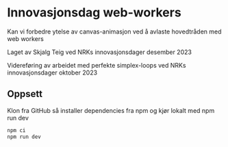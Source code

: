 # Innovasjonsdag web-workers

Kan vi forbedre ytelse av canvas-animasjon ved å avlaste hovedtråden med web workers

Laget av Skjalg Teig ved NRKs innovasjonsdager desember 2023

Videreføring av arbeidet med perfekte simplex-loops ved NRKs innovasjonsdager oktober 2023

## Oppsett

Klon fra GitHub så installer dependencies fra npm og kjør lokalt med npm run dev

```sh
npm ci
npm run dev
```